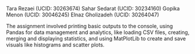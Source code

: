 Tara Rezaei (UCID: 30263674) 
Sahar Sedarat (UCID: 30234160)
Gopika Menon (UCID: 30046245)
Elnaz Gholizadeh (UCID: 30264047)

⁤The assignment involved printing basic outputs to the console, using Pandas for data management and analytics, like loading CSV files, creating, merging and displaying statistics, and using MatPlotLib to create and save visuals like histograms and scatter plots. 